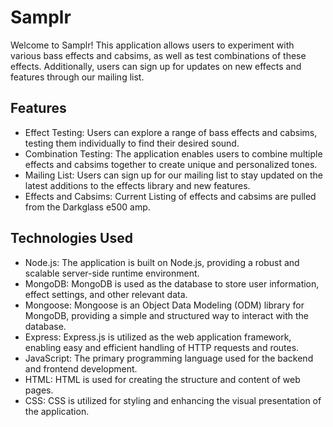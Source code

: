 # Samplr
Welcome to Samplr! This application allows users to experiment with various bass effects and cabsims, as well as test combinations of these effects. Additionally, users can sign up for updates on new effects and features through our mailing list.

## Features
* Effect Testing: Users can explore a range of bass effects and cabsims, testing them individually to find their desired sound.
* Combination Testing: The application enables users to combine multiple effects and cabsims together to create unique and personalized tones.
* Mailing List: Users can sign up for our mailing list to stay updated on the latest additions to the effects library and new features.
* Effects and Cabsims: Current Listing of effects and cabsims are pulled from the Darkglass e500 amp. 

## Technologies Used
* Node.js: The application is built on Node.js, providing a robust and scalable server-side runtime environment.
* MongoDB: MongoDB is used as the database to store user information, effect settings, and other relevant data.
* Mongoose: Mongoose is an Object Data Modeling (ODM) library for MongoDB, providing a simple and structured way to interact with the database.
* Express: Express.js is utilized as the web application framework, enabling easy and efficient handling of HTTP requests and routes.
* JavaScript: The primary programming language used for the backend and frontend development.
* HTML: HTML is used for creating the structure and content of web pages.
* CSS: CSS is utilized for styling and enhancing the visual presentation of the application.
